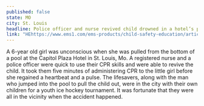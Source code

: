 ```yaml
---
published: false
state: MO
city: St. Louis
headline: Police officer and nurse revived child drowned in a hotel’s pool
link: "HEhttps://www.ems1.com/ems-products/child-safety-education/articles/2091652-Drowning-child-revived-by-police-officer-and-nurse/"
---
```


A 6-year old girl was unconscious when she was pulled from the bottom of a pool at the Capitol Plaza Hotel in St. Louis, Mo. A registered nurse and a police officer were quick to use their CPR skills and were able to revive the child. It took them five minutes of administering CPR to the little girl before she regained a heartbeat and a pulse. The lifesavers, along with the man who jumped into the pool to pull the child out, were in the city with their own children for a youth ice hockey tournament. It was fortunate that they were all in the vicinity when the accident happened.